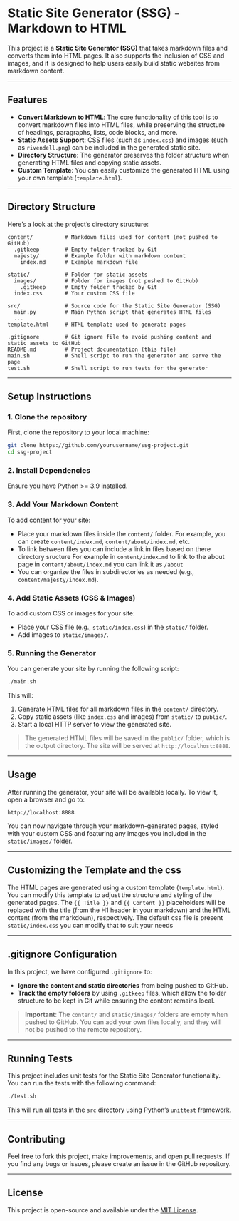 # Static Site Generator (SSG) - Markdown to HTML

This project is a **Static Site Generator (SSG)** that takes markdown files and converts them into HTML pages. It also supports the inclusion of CSS and images, and it is designed to help users easily build static websites from markdown content.

---

## Features

- **Convert Markdown to HTML**: The core functionality of this tool is to convert markdown files into HTML files, while preserving the structure of headings, paragraphs, lists, code blocks, and more.
- **Static Assets Support**: CSS files (such as `index.css`) and images (such as `rivendell.png`) can be included in the generated static site.
- **Directory Structure**: The generator preserves the folder structure when generating HTML files and copying static assets.
- **Custom Template**: You can easily customize the generated HTML using your own template (`template.html`).

---

## Directory Structure

Here’s a look at the project’s directory structure:

```
content/          # Markdown files used for content (not pushed to GitHub)
  .gitkeep        # Empty folder tracked by Git
  majesty/        # Example folder with markdown content
    index.md      # Example markdown file

static/           # Folder for static assets
  images/         # Folder for images (not pushed to GitHub)
    .gitkeep      # Empty folder tracked by Git
  index.css       # Your custom CSS file

src/              # Source code for the Static Site Generator (SSG)
  main.py         # Main Python script that generates HTML files
  ...
template.html     # HTML template used to generate pages

.gitignore        # Git ignore file to avoid pushing content and static assets to GitHub
README.md         # Project documentation (this file)
main.sh           # Shell script to run the generator and serve the page
test.sh           # Shell script to run tests for the generator
```

---

## Setup Instructions

### 1. Clone the repository

First, clone the repository to your local machine:

```bash
git clone https://github.com/yourusername/ssg-project.git
cd ssg-project
```

### 2. Install Dependencies

Ensure you have Python >= 3.9 installed.

### 3. Add Your Markdown Content

To add content for your site:
- Place your markdown files inside the `content/` folder. For example, you can create `content/index.md`, `content/about/index.md`, etc.
- To link between files you can include a link in files based on there directory sructure For example in `content/index.md` to link to the about page in `content/about/index.md` you can link it as `/about`
- You can organize the files in subdirectories as needed (e.g., `content/majesty/index.md`).


### 4. Add Static Assets (CSS & Images)

To add custom CSS or images for your site:
- Place your CSS file (e.g., `static/index.css`) in the `static/` folder.
- Add images to `static/images/`.


### 5. Running the Generator

You can generate your site by running the following script:

```bash
./main.sh
```

This will:
1. Generate HTML files for all markdown files in the `content/` directory.
2. Copy static assets (like `index.css` and images) from `static/` to `public/`.
3. Start a local HTTP server to view the generated site.

> The generated HTML files will be saved in the `public/` folder, which is the output directory. The site will be served at `http://localhost:8888`.

---

## Usage

After running the generator, your site will be available locally. To view it, open a browser and go to:

```
http://localhost:8888
```

You can now navigate through your markdown-generated pages, styled with your custom CSS and featuring any images you included in the `static/images/` folder.

---

## Customizing the Template and the css

The HTML pages are generated using a custom template (`template.html`). You can modify this template to adjust the structure and styling of the generated pages. The `{{ Title }}` and `{{ Content }}` placeholders will be replaced with the title (from the H1 header in your markdown) and the HTML content (from the markdown), respectively.
The default css file is present `static/index.css` you can modify that to suit your needs

---

## .gitignore Configuration

In this project, we have configured `.gitignore` to:
- **Ignore the content and static directories** from being pushed to GitHub.
- **Track the empty folders** by using `.gitkeep` files, which allow the folder structure to be kept in Git while ensuring the content remains local.

> **Important**: The `content/` and `static/images/` folders are empty when pushed to GitHub. You can add your own files locally, and they will not be pushed to the remote repository.

---

## Running Tests

This project includes unit tests for the Static Site Generator functionality. You can run the tests with the following command:

```bash
./test.sh
```

This will run all tests in the `src` directory using Python’s `unittest` framework.

---

## Contributing

Feel free to fork this project, make improvements, and open pull requests. If you find any bugs or issues, please create an issue in the GitHub repository.

---

## License

This project is open-source and available under the [MIT License](LICENSE).
